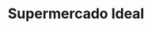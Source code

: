 ---
title: "Supermercado Ideal"
url: /ciudad-autonoma-de-buenos-aires/supermercado-ideal/
shop: Supermarkt
---